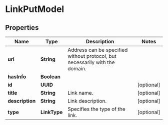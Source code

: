 

# LinkPutModel


## Properties

| Name | Type | Description | Notes |
|------------ | ------------- | ------------- | -------------|
|**url** | **String** | Address can be specified without protocol, but necessarily with the domain. |  |
|**hasInfo** | **Boolean** |  |  |
|**id** | **UUID** |  |  [optional] |
|**title** | **String** | Link name. |  [optional] |
|**description** | **String** | Link description. |  [optional] |
|**type** | **LinkType** | Specifies the type of the link. |  [optional] |



